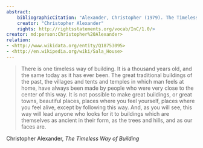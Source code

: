 ```yaml
---
abstract:
    bibliographicCitation: "Alexander, Christopher (1979). The Timeless Way of Building. Oxford University Press. ISBN 978-0-19-502402-9."
    creator: "Christopher Alexander"
    rights: http://rightsstatements.org/vocab/InC/1.0/>
creator: md:person:Christopher%20Alexander>
relation:
- <http://www.wikidata.org/entity/Q18753095>
- <http://en.wikipedia.org/wiki/Sala_House>
---
```


> There is one timeless way of building. It is a thousand years old, and the same today as it has ever been. The great traditional buildings of the past, the villages and tents and temples in which man feels at home, have always been made by people who were very close to the center of this way. It is not possible to make great buildings, or great towns, beautiful places, places where you feel yourself, places where you feel alive, except by following this way. And, as you will see, this way will lead anyone who looks for it to buildings which are themselves as ancient in their form, as the trees and hills, and as our faces are.

Christopher Alexander, _The Timeless Way of Building_